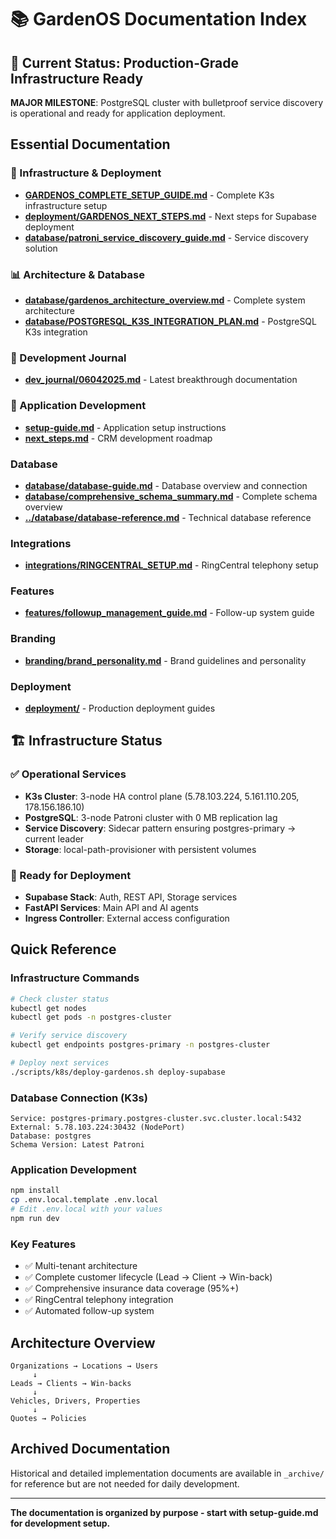 # 📚 GardenOS Documentation Index

## 🎉 **Current Status: Production-Grade Infrastructure Ready**

**MAJOR MILESTONE**: PostgreSQL cluster with bulletproof service discovery is operational and ready for application deployment.

## Essential Documentation

### **🚀 Infrastructure & Deployment**
- **[GARDENOS_COMPLETE_SETUP_GUIDE.md](GARDENOS_COMPLETE_SETUP_GUIDE.md)** - Complete K3s infrastructure setup
- **[deployment/GARDENOS_NEXT_STEPS.md](deployment/GARDENOS_NEXT_STEPS.md)** - Next steps for Supabase deployment
- **[database/patroni_service_discovery_guide.md](database/patroni_service_discovery_guide.md)** - Service discovery solution

### **📊 Architecture & Database**
- **[database/gardenos_architecture_overview.md](database/gardenos_architecture_overview.md)** - Complete system architecture
- **[database/POSTGRESQL_K3S_INTEGRATION_PLAN.md](database/POSTGRESQL_K3S_INTEGRATION_PLAN.md)** - PostgreSQL K3s integration

### **📝 Development Journal**
- **[dev_journal/06042025.md](dev_journal/06042025.md)** - Latest breakthrough documentation

### **🎯 Application Development**
- **[setup-guide.md](setup-guide.md)** - Application setup instructions
- **[next_steps.md](next_steps.md)** - CRM development roadmap

### **Database**
- **[database/database-guide.md](database/database-guide.md)** - Database overview and connection
- **[database/comprehensive_schema_summary.md](database/comprehensive_schema_summary.md)** - Complete schema overview
- **[../database/database-reference.md](../database/database-reference.md)** - Technical database reference

### **Integrations**
- **[integrations/RINGCENTRAL_SETUP.md](integrations/RINGCENTRAL_SETUP.md)** - RingCentral telephony setup

### **Features**
- **[features/followup_management_guide.md](features/followup_management_guide.md)** - Follow-up system guide

### **Branding**
- **[branding/brand_personality.md](branding/brand_personality.md)** - Brand guidelines and personality

### **Deployment**
- **[deployment/](deployment/)** - Production deployment guides

## 🏗️ **Infrastructure Status**

### **✅ Operational Services**
- **K3s Cluster**: 3-node HA control plane (5.78.103.224, 5.161.110.205, 178.156.186.10)
- **PostgreSQL**: 3-node Patroni cluster with 0 MB replication lag
- **Service Discovery**: Sidecar pattern ensuring postgres-primary → current leader
- **Storage**: local-path-provisioner with persistent volumes

### **🎯 Ready for Deployment**
- **Supabase Stack**: Auth, REST API, Storage services
- **FastAPI Services**: Main API and AI agents
- **Ingress Controller**: External access configuration

## Quick Reference

### **Infrastructure Commands**
```bash
# Check cluster status
kubectl get nodes
kubectl get pods -n postgres-cluster

# Verify service discovery
kubectl get endpoints postgres-primary -n postgres-cluster

# Deploy next services
./scripts/k8s/deploy-gardenos.sh deploy-supabase
```

### **Database Connection (K3s)**
```
Service: postgres-primary.postgres-cluster.svc.cluster.local:5432
External: 5.78.103.224:30432 (NodePort)
Database: postgres
Schema Version: Latest Patroni
```

### **Application Development**
```bash
npm install
cp .env.local.template .env.local
# Edit .env.local with your values
npm run dev
```

### **Key Features**
- ✅ Multi-tenant architecture
- ✅ Complete customer lifecycle (Lead → Client → Win-back)
- ✅ Comprehensive insurance data coverage (95%+)
- ✅ RingCentral telephony integration
- ✅ Automated follow-up system

## Architecture Overview

```
Organizations → Locations → Users
     ↓
Leads → Clients → Win-backs
     ↓
Vehicles, Drivers, Properties
     ↓
Quotes → Policies
```

## Archived Documentation

Historical and detailed implementation documents are available in `_archive/` for reference but are not needed for daily development.

---

**The documentation is organized by purpose - start with setup-guide.md for development setup.**
